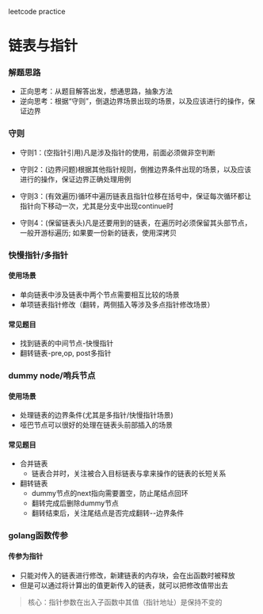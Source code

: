 leetcode practice

# 链表与指针

### 解题思路

+ 正向思考：从题目解答出发，想通思路，抽象方法
+ 逆向思考：根据“守则”，倒退边界场景出现的场景，以及应该进行的操作，保证边界

### 守则
+ 守则1：(空指针引用)凡是涉及指针的使用，前面必须做非空判断

+ 守则2：(边界问题)根据其他指针规则，倒推边界条件出现的场景，以及应该进行的操作，保证边界正确处理用例

+ 守则3：(有效遍历)循环中遍历链表且指针位移在括号中，保证每次循环都让指针向下移动一次，尤其是分支中出现continue时

+ 守则4：(保留链表头)凡是还要用到的链表，在遍历时必须保留其头部节点，一般开游标遍历; 如果要一份新的链表，使用深拷贝

  
### 快慢指针/多指针
#### 使用场景
+ 单向链表中涉及链表中两个节点需要相互比较的场景
+ 单项链表指针修改（翻转，两侧插入等涉及多点指针修改场景）

#### 常见题目

+ 找到链表的中间节点-快慢指针
+ 翻转链表-pre,op, post多指针



### dummy node/哨兵节点

#### 使用场景

+ 处理链表的边界条件(尤其是多指针/快慢指针场景)
+ 哑巴节点可以很好的处理在链表头前部插入的场景

#### 常见题目

+ 合并链表
  + 链表合并时，关注被合入目标链表与拿来操作的链表的长短关系
+ 翻转链表
  + dummy节点的next指向需要置空，防止尾结点回环
  + 翻转完成后删除dummy节点
  + 翻转结束后，关注尾结点是否完成翻转--边界条件



### golang函数传参

#### 传参为指针

+ 只能对传入的链表进行修改，新建链表的内存块，会在出函数时被释放
+ 但是可以通过将计算出的值更新传入的链表，就可以把修改值带出去

> 核心：指针参数在出入子函数中其值（指针地址）是保持不变的 